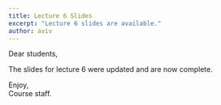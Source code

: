 ```yaml
---
title: Lecture 6 Slides
excerpt: "Lecture 6 slides are available."
author: aviv
---
```


Dear students, 

The slides for lecture 6 were updated and are now complete.

Enjoy,  
Course staff.


